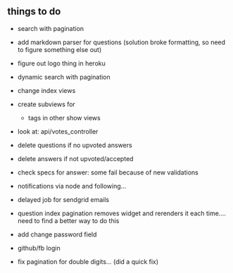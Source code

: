 things to do
----
- search with pagination
- add markdown parser for questions (solution broke formatting, so need to figure something else out)
- figure out logo thing in heroku

- dynamic search with pagination
- change index views
- create subviews for
  - tags in other show views
- look at: api/votes_controller
- delete questions if no upvoted answers
- delete answers if not upvoted/accepted
- check specs for answer: some fail because of new validations
- notifications via node and following...
- delayed job for sendgrid emails
- question index pagination removes widget and rerenders it each time.... need to find a better way to do this
- add change password field
- github/fb login

- fix pagination for double digits... (did a quick fix)
